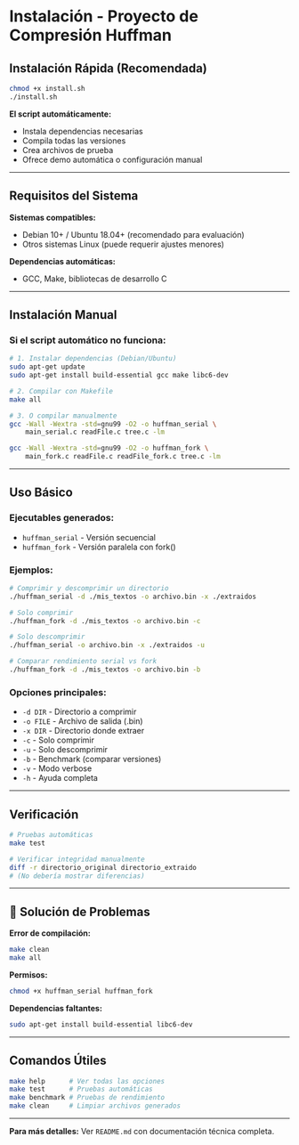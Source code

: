 # Instalación - Proyecto de Compresión Huffman

## Instalación Rápida (Recomendada)

```bash
chmod +x install.sh
./install.sh
```

**El script automáticamente:**

- Instala dependencias necesarias
- Compila todas las versiones
- Crea archivos de prueba
- Ofrece demo automática o configuración manual

---

## Requisitos del Sistema

**Sistemas compatibles:**

- Debian 10+ / Ubuntu 18.04+ (recomendado para evaluación)
- Otros sistemas Linux (puede requerir ajustes menores)

**Dependencias automáticas:**

- GCC, Make, bibliotecas de desarrollo C

---

## Instalación Manual

### Si el script automático no funciona:

```bash
# 1. Instalar dependencias (Debian/Ubuntu)
sudo apt-get update
sudo apt-get install build-essential gcc make libc6-dev

# 2. Compilar con Makefile
make all

# 3. O compilar manualmente
gcc -Wall -Wextra -std=gnu99 -O2 -o huffman_serial \
    main_serial.c readFile.c tree.c -lm

gcc -Wall -Wextra -std=gnu99 -O2 -o huffman_fork \
    main_fork.c readFile.c readFile_fork.c tree.c -lm
```

---

## Uso Básico

### Ejecutables generados:

- `huffman_serial` - Versión secuencial
- `huffman_fork` - Versión paralela con fork()

### Ejemplos:

```bash
# Comprimir y descomprimir un directorio
./huffman_serial -d ./mis_textos -o archivo.bin -x ./extraidos

# Solo comprimir
./huffman_fork -d ./mis_textos -o archivo.bin -c

# Solo descomprimir
./huffman_serial -o archivo.bin -x ./extraidos -u

# Comparar rendimiento serial vs fork
./huffman_fork -d ./mis_textos -o archivo.bin -b
```

### Opciones principales:

- `-d DIR` - Directorio a comprimir
- `-o FILE` - Archivo de salida (.bin)
- `-x DIR` - Directorio donde extraer
- `-c` - Solo comprimir
- `-u` - Solo descomprimir
- `-b` - Benchmark (comparar versiones)
- `-v` - Modo verbose
- `-h` - Ayuda completa

---

## Verificación

```bash
# Pruebas automáticas
make test

# Verificar integridad manualmente
diff -r directorio_original directorio_extraido
# (No debería mostrar diferencias)
```

---

## 🔧 Solución de Problemas

**Error de compilación:**

```bash
make clean
make all
```

**Permisos:**

```bash
chmod +x huffman_serial huffman_fork
```

**Dependencias faltantes:**

```bash
sudo apt-get install build-essential libc6-dev
```

---

## Comandos Útiles

```bash
make help      # Ver todas las opciones
make test      # Pruebas automáticas
make benchmark # Pruebas de rendimiento
make clean     # Limpiar archivos generados
```

---

**Para más detalles:** Ver `README.md` con documentación técnica completa.
